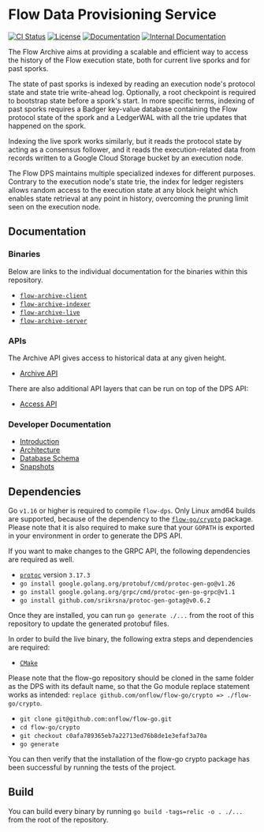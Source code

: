 # Flow Data Provisioning Service

[![CI Status](https://img.shields.io/github/workflow/status/optakt/flow-dps/MasterCI?logo=GitHub%20Actions&label=&logoColor=silver&labelColor=gray)](https://github.com/optakt/flow-dps/actions/workflows/master.yml)
[![License](https://img.shields.io/github/license/nanomsg/mangos.svg?logoColor=silver&logo=Open%20Source%20Initiative&label=&color=blue)](https://github.com/optakt/flow-dps/blob/master/LICENSE)
[![Documentation](https://img.shields.io/badge/godoc-docs-blue.svg?label=&logo=go)](https://pkg.go.dev/github.com/optakt/flow-dps)
[![Internal Documentation](https://img.shields.io/badge/-documentation-grey?logo=markdown)](./docs/introduction.md)

The Flow Archive aims at providing a scalable and efficient way to access the history of the Flow
execution state, both for current live sporks and for past sporks.

The state of past sporks is indexed by reading an execution node's protocol state and state trie write-ahead log.
Optionally, a root checkpoint is required to bootstrap state before a spork's start. In more specific terms, indexing
of past sporks requires a Badger key-value database containing the Flow protocol state of the spork and a LedgerWAL with
all the trie updates that happened on the spork.

Indexing the live spork works similarly, but it reads the protocol state by acting as a consensus follower, and it reads
the execution-related data from records written to a Google Cloud Storage bucket by an execution node.

The Flow DPS maintains multiple specialized indexes for different purposes.
Contrary to the execution node's state trie, the index for ledger registers allows random access to the execution state at any block height
which enables state retrieval at any point in history, overcoming the pruning limit seen on the execution node.

## Documentation

### Binaries

Below are links to the individual documentation for the binaries within this repository.

* [`flow-archive-client`](cmd/flow-archive-client/README.md)
* [`flow-archive-indexer`](cmd/flow-archive-indexer/README.md)
* [`flow-archive-live`](cmd/flow-archive-live/README.md)
* [`flow-archive-server`](cmd/flow-archive-server/README.md)

### APIs

The Archive API gives access to historical data at any given height.

* [Archive API](./docs/dps-api.md)

There are also additional API layers that can be run on top of the DPS API:

* [Access API](https://github.com/optakt/flow-dps-access)

### Developer Documentation

* [Introduction](./docs/introduction.md)
* [Architecture](./docs/architecture.md)
* [Database Schema](./docs/database.md)
* [Snapshots](./docs/snapshots.md)

## Dependencies

Go `v1.16` or higher is required to compile `flow-dps`.
Only Linux amd64 builds are supported, because of the dependency to the [`flow-go/crypto`](https://github.com/onflow/flow-go/tree/master/crypto) package.
Please note that it is also required to make sure that your `GOPATH` is exported in your environment in order to generate the DPS API.

If you want to make changes to the GRPC API, the following dependencies are required as well.

* [`protoc`](https://grpc.io/docs/protoc-installation/) version `3.17.3`
* `go install google.golang.org/protobuf/cmd/protoc-gen-go@v1.26`
* `go install google.golang.org/grpc/cmd/protoc-gen-go-grpc@v1.1`
* `go install github.com/srikrsna/protoc-gen-gotag@v0.6.2`

Once they are installed, you can run `go generate ./...` from the root of this repository to update the generated protobuf files.

In order to build the live binary, the following extra steps and dependencies are required:

* [`CMake`](https://cmake.org/install/)

Please note that the flow-go repository should be cloned in the same folder as the DPS with its default name, so that the Go module replace statement works as intended: `replace github.com/onflow/flow-go/crypto => ./flow-go/crypto`.

* `git clone git@github.com:onflow/flow-go.git`
* `cd flow-go/crypto`
* `git checkout c0afa789365eb7a22713ed76b8de1e3efaf3a70a`
* `go generate`

You can then verify that the installation of the flow-go crypto package has been successful by running the tests of the project.

## Build

You can build every binary by running `go build -tags=relic -o . ./...` from the root of the repository.